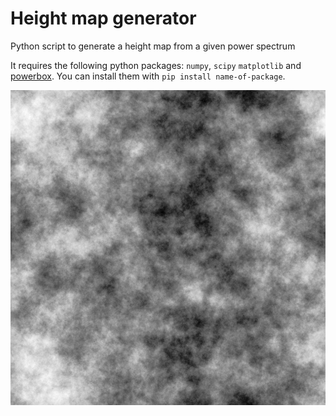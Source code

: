 # Height map generator

Python script to generate a height map from a given power spectrum

It requires the following python packages: `numpy`, `scipy` `matplotlib` and [powerbox](https://pypi.org/project/powerbox/). You can install them with `pip install name-of-package`.

!["Example height map"](hmaps/heightmap_indexlaw_-3.0_sigma_5.0_0.png "Example height map")